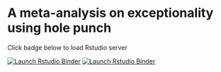 # A meta-analysis on exceptionality using hole punch

Click badge below to load Rstudio server

<!-- badges: start -->
[![Launch Rstudio Binder](http://mybinder.org/badge_logo.svg)](https://mybinder.org/v2/gh/dsquintana/meta-example/master?urlpath=rstudio)
[![Launch Rstudio Binder](http://mybinder.org/badge_logo.svg)](https://mybinder.org/v2/gh/adrien-fillon/meta-exceptionality/master?urlpath=rstudio)
<!-- badges: end -->
